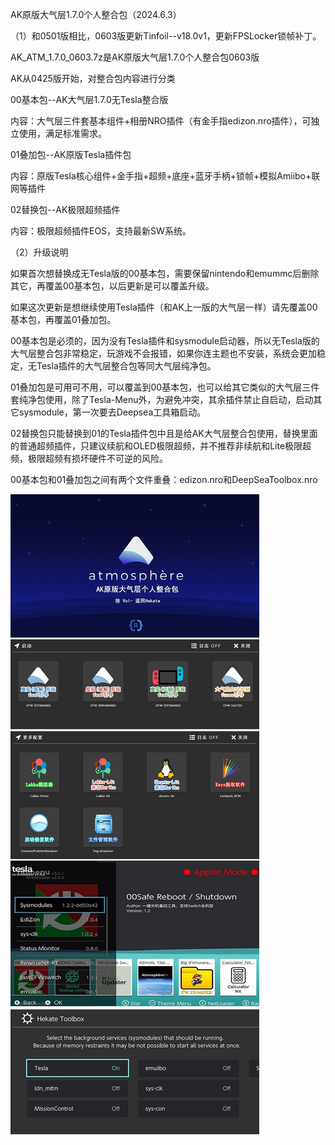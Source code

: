 AK原版大气层1.7.0个人整合包（2024.6.3）

（1）和0501版相比，0603版更新Tinfoil--v18.0v1，更新FPSLocker锁帧补丁。

AK_ATM_1.7.0_0603.7z是AK原版大气层1.7.0个人整合包0603版

AK从0425版开始，对整合包内容进行分类

00基本包--AK大气层1.7.0无Tesla整合版

内容：大气层三件套基本组件+相册NRO插件（有金手指edizon.nro插件），可独立使用，满足标准需求。

01叠加包--AK原版Tesla插件包

内容：原版Tesla核心组件+金手指+超频+底座+蓝牙手柄+锁帧+模拟Amiibo+联网等插件

02替换包--AK极限超频插件

内容：极限超频插件EOS，支持最新SW系统。

（2）升级说明

如果首次想替换成无Tesla版的00基本包，需要保留nintendo和emummc后删除其它，再覆盖00基本包，以后更新是可以覆盖升级。

如果这次更新是想继续使用Tesla插件（和AK上一版的大气层一样）请先覆盖00基本包，再覆盖01叠加包。

00基本包是必须的，因为没有Tesla插件和sysmodule启动器，所以无Tesla版的大气层整合包非常稳定，玩游戏不会报错，如果你连主题也不安装，系统会更加稳定，无Tesla插件的大气层整合包等同大气层纯净包。

01叠加包是可用可不用，可以覆盖到00基本包，也可以给其它类似的大气层三件套纯净包使用，除了Tesla-Menu外，为避免冲突，其余插件禁止自启动，启动其它sysmodule，第一次要去Deepsea工具箱启动。

02替换包只能替换到01的Tesla插件包中且是给AK大气层整合包使用，替换里面的普通超频插件，只建议续航和OLED极限超频，并不推荐非续航和Lite极限超频，极限超频有损坏硬件不可逆的风险。

00基本包和01叠加包之间有两个文件重叠：edizon.nro和DeepSeaToolbox.nro

<img src="https://github.com/AK478BB/AK-Atmosphere/blob/master/AK_ATM_1.5.1_0329.jpg">
